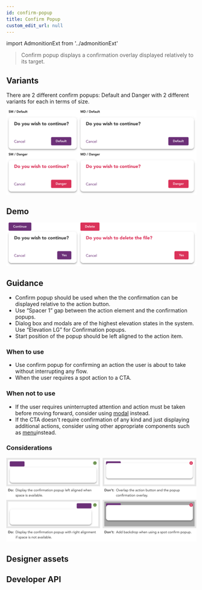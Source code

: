 ```yaml
---
id: confirm-popup
title: Confirm Popup
custom_edit_url: null
---
```


import AdmonitionExt from '../admonitionExt'

> Confirm popup displays a confirmation overlay displayed relatively to its target.


## Variants

There are 2 different confirm popups: Default and Danger with 2 different variants for each in terms of size.

![Confirm popups types](img/confirmpopup-types.svg)


## Demo

![Confirm popups demo](img/confirmpopup-demo.svg)


## Guidance

* Confirm popup should be used when the the confirmation can be displayed relative to the action button.
* Use “Spacer 1” gap between the action element and the confirmation popups.
* Dialog box and modals are of the highest elevation states in the system. Use “Elevation LG” for Confirmation popups.
* Start position of the popup should be left aligned to the action item.

### When to use

* Use confirm popup for confirming an action the user is about to take without interrupting any flow.
* When the user requires a spot action to a CTA.

### When not to use

* If the user requires uninterrupted attention and action must be taken before moving forward, consider using [modal](modal.md) instead.
* If the CTA doesn't require confirmation of any kind and just displaying additional actions, consider using other appropriate components such as [menu](../menu/tiered-menu.md)instead.

### Considerations

![Confirm popups consideration](img/confirmpopup-considerations.svg)

## Designer assets

<AdmonitionExt type="figma" url="https://www.figma.com/file/kzLxtqv6YGL0wotiqzgEo4/GEL-UI-Doc?node-id=636%3A63264" />


## Developer API

<AdmonitionExt type="vue" url="https://primefaces.org/primevue/confirmpopup" />